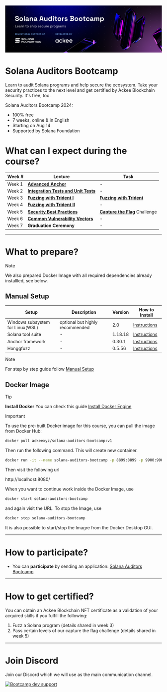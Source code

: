 
![Solana Auditors Bootcamp](.banner/banner.png)

# Solana Auditors Bootcamp

Learn to audit Solana programs and help secure the ecosystem. Take your security practices to the next level and get certified by Ackee Blockchain Security. It's free, too.

Solana Auditors Bootcamp 2024:
- 100% free
- 7 weeks, online & in English
- Starting on Aug 14
- Supported by Solana Foundation


# What can I expect during the course?

|Week #|Lecture|Task|
|--|--|--|
|Week 1|[**Advanced Anchor**](./Lesson-1/README.md)|-|
|Week 2|[**Integration Tests and Unit Tests**](./Lesson-2/README.md)|-|
|Week 3|[**Fuzzing with Trident I**](./Lesson-3/README.md)|[**Fuzzing with Trident**](https://github.com/Ackee-Blockchain/trident)|
|Week 4|[**Fuzzing with Trident II**](./Lesson-4/README.md)|-|
|Week 5|[**Security Best Practices**](./Lesson-5/README.md)|[**Capture the Flag**](./Capture-the-Flag/README.md) Challenge|
|Week 6|[**Common Vulnerability Vectors**](./Lesson-6/README.md)|-|
|Week 7|**Graduation Ceremony**|-|
</div>

-----

# What to prepare?

> [!NOTE]
> We also prepared Docker Image with all required dependencies already installled, see below.

## Manual Setup

[WSL]: https://learn.microsoft.com/en-us/windows/wsl/install
[Solana]: https://docs.solanalabs.com/cli/install
[Anchor]: https://www.anchor-lang.com/docs/installation
[Honggfuzz]: https://github.com/rust-fuzz/honggfuzz-rs#how-to-use-this-crate

| Setup                                      | Description                     | Version               | How to Install                |
| -------------------------------------------| --------------------------------| ----------------------| ------------------------------|
| Windows subsystem for Linux(WSL)           | optional but highly recommended | 2.0                   | [Instructions][WSL]           |
| Solana tool suite                          | -                               | 1.18.18               | [Instructions][Solana]        |
| Anchor framework                           | -                               | 0.30.1                | [Instructions][Anchor]        |
| Honggfuzz                                  | -                               | 0.5.56                | [Instructions][Honggfuzz]     |



> [!NOTE]
> For step by step guide follow [Manual Setup](./Manual-Setup/README.md)


## Docker Image

> [!TIP]
> **Install Docker**
> You can check this guide [Install Docker Engine](https://docs.docker.com/engine/install/)


> [!IMPORTANT]
> To use the pre-built Docker image for this course, you can pull the image from Docker Hub:
> ```bash
> docker pull ackeexyz/solana-auditors-bootcamp:v1
> ```
> Then run the following command. This will create new container.
> ```bash
> docker run -it --name solana-auditors-bootcamp -p 8899:8899 -p 9900:9900 -p 8000:8000 -p 8080:8080 ackeexyz/solana-auditors-bootcamp:v1
> ```
> Then visit the following url
>
>   http://localhost:8080/
>
> When you want to continue work inside the Docker Image, use
> ```bash
> docker start solana-auditors-bootcamp
> ```
> and again visit the URL.
> To stop the Image, use
> ```bash
> docker stop solana-auditors-bootcamp
> ```
> It is also possible to start/stop the Imagre from the Docker Desktop GUI.


-----

# How to participate?

- You can **participate** by sending an application: [Solana Auditors Bootcamp](https://ackee.xyz/solana-auditors-bootcamp)

-----

# How to get certified?

You can obtain an Ackee Blockchain NFT certificate as a validation of your acquired skills if you fulfill the following:
‍
1) Fuzz a Solana program (details shared in week 3)
2) Pass certain levels of our capture the flag challenge (details shared in week 5)

-----

# Join Discord

Join our Discord which we will use as the main communication channel.

<p align="left">
    <a href="https://discord.gg/z3JVuZyFnp">
        <img src="https://discordapp.com/api/guilds/867746290678104064/widget.png?style=banner2" width="250" title="AckeeBlockchain/Discord" alt="Bootcamp dev support">
    </a>
</p>
